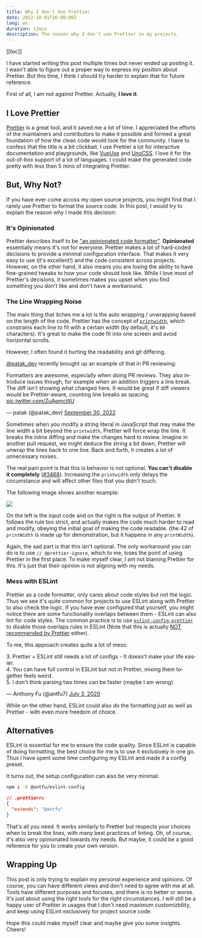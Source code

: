 ```yaml
---
title: Why I don't Use Prettier
date: 2022-10-01T16:00:00Z
lang: en
duration: 12min
description: The reason why I don't use Prettier in my projects.
---
```


[[toc]]

I have started writing this post multiple times but never ended up posting it. I wasn't able to figure out a proper way to express my position about Prettier. But this time, I think I should try harder to explain that for future reference.

First of all, I am not against Prettier. Actually, **I love it**.

## I Love Prettier

[Prettier](https://prettier.io/) is a great tool, and it saved me a lot of time. I appreciated the efforts of the maintainers and contributors to make it possible and formed a great foundation of how the clean code would look for the community. I have to confess that the title is a bit clickbait. I use Prettier a lot for interactive documentation and playgrounds, like [VueUse](https://github.com/vueuse/vueuse/blob/c7dd1a48471d0a8b4f2b5a567baa12c24504eaee/scripts/utils.ts#L36-L46) and [UnoCSS](https://github.com/unocss/unocss/blob/7c332f235aff2045addb60c2668331a3ccfd1359/packages/inspector/client/composables/usePrettify.ts). I love it for the out-of-box support of a lot of languages. I could make the generated code pretty with less than 5 mins of integrating Prettier.

## But, Why Not?

If you have ever come across my open source projects, you might find that I rarely use Prettier to format the source code. In this post, I would try to explain the reason why I made this decision:

### It's Opinionated

Prettier describes itself to be ["an opinionated code formatter"](https://github.com/prettier/prettier). **Opinionated** essentially means it's not for everyone. Prettier makes a lot of hard-coded decisions to provide a minimal configuration interface. That makes it very easy to use (it's excellent!) and the code consistent across projects. However, on the other hand, it also means you are losing the ability to have fine-grained tweaks to how your code should look like. While I love most of Prettier's decisions, it sometimes makes you upset when you find something you don't like and don't have a workaround.

### The Line Wrapping Noise

The main thing that itches me a lot is the auto wrapping / unwrapping based on the length of the code. Prettier has the concept of [`printwidth`](https://prettier.io/docs/en/options.html#print-width), which constrains each line to fit with a certain width (by default, it's `80` characters). It's great to make the code fit into one screen and avoid horizontal scrolls.

However, I often found it hurting the readability and git differing.

[@patak_dev](https://twitter.com/patak_dev) recently brought up an example of that in PR reviewing:

<Tweet>
<p lang="en" dir="ltr">Formatters are awesome, especially when doing PR reviews. They also introduce issues though, for example when an addition triggers a line break. The diff isn&#39;t showing what changed here. It would be great if diff viewers would be Prettier-aware, counting line breaks as spacing. <a href="https://t.co/ZuApmctllU">pic.twitter.com/ZuApmctllU</a></p>&mdash; patak (@patak_dev) <a href="https://twitter.com/patak_dev/status/1575784199767859200?ref_src=twsrc%5Etfw">September 30, 2022</a>
</Tweet>

Sometimes when you modify a string literal in JavaScript that may make the line width a bit beyond the `printwidth`, Prettier will force wrap the line. It breaks the inline diffing and make the changes hard to review. Imagine in another pull request, we might deduce the string a bit down, Prettier will unwrap the lines back to one line. Back and forth, it creates a lot of unnecessary noises.

The real pain point is that this is behavior is not optional. **You can't disable it completely** ([#3468](https://github.com/prettier/prettier/issues/3468)). Increasing the `printwidth` only delays the circumstance and will affect other files that you didn't touch.

The following image shows another example:

![](/images/prettier-print-width.png)

On the left is the input code and on the right is the output of Prettier. It follows the rule too strict, and actually makes the code much harder to read and modify, obeying the initial goal of making the code readable. (the 42 of `printWidth` is made up for demonstration, but it happens in any `printWidth`).

Again, the sad part is that this isn't optional. The only workaround you can do is to use `// @prettier-ignore`, which to me, loses the point of using Prettier in the first place. To make myself clear, I am not blaming Prettier for this. It's just that their opinion is not aligning with my needs.

### Mess with ESLint

Prettier as a code formatter, only cares about code styles but not the logic. Thus we see it's quite common for projects to use ESLint along with Prettier to also check the logic. If you have ever configured that yourself, you might notice there are some functionality overlaps between them - ESLint can also lint for code styles. The common practice is to use [`eslint-config-prettier`](https://github.com/prettier/eslint-config-prettier) to disable those overlaps rules in ESLint (Note that this is actually [NOT recommended by Prettier](https://prettier.io/docs/en/integrating-with-linters.html#notes) either).

To me, this approach creates quite a lot of mess:

<Tweet>
<p lang="en" dir="ltr">3. Prettier + ESLint still needs a lot of configs - It doesn&#39;t make your life easier.<br>4. You can have full control in ESLint but not in Prettier, mixing them together feels weird.<br>5. I don&#39;t think parsing two times can be faster (maybe I am wrong)</p>&mdash; Anthony Fu (@antfu7) <a href="https://twitter.com/antfu7/status/1279149212974776320?ref_src=twsrc%5Etfw">July 3, 2020</a>
</Tweet>

While on the other hand, ESLint could also do the formatting just as well as Prettier - with even more freedom of choice.

## Alternatives

ESLint is essential for me to ensure the code quality. Since ESLint is capable of doing formatting, the best choice for me is to use it exclusively in one go. Thus I have spent some time configuring my ESLint and made it a config preset.

<GitHubLink repo="antfu/eslint-config" name="@antfu/eslint-config" />

It turns out, the setup configuration can also be very minimal:

```bash
npm i -D @antfu/eslint-config
```
```json
// .prettierrc
{
  "extends": "@antfu"
}
```

That's all you need. It works similarly to Prettier but respects your choices when to break the lines, with many best practices of linting. Oh, of course, it's also very opinionated towards my needs. But maybe, it could be a good reference for you to create your own version.

## Wrapping Up

This post is only trying to explain my personal experience and opinions. Of course, you can have different views and don't need to agree with me at all. Tools have different purposes and focuses, and there is no better or worse. It's just about using the right tools for the right circumstances. I will still be a happy user of Prettier in usages that I don't need maximum customizbility, and keep using ESLint exclusively for project source code.

Hope this could make myself clear and maybe give you some insights. Cheers!


